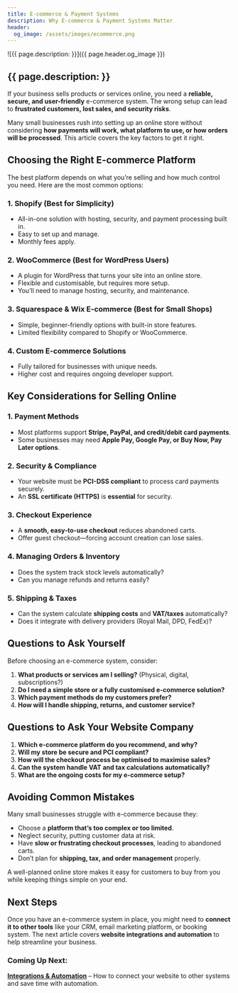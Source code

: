 ```yaml
---
title: E-commerce & Payment Systems
description: Why E-commerce & Payment Systems Matter
header:
  og_image: /assets/images/ecommerce.png
---
```


![{{ page.description: }}]({{ page.header.og_image }})

## {{ page.description: }}

If your business sells products or services online, you need a **reliable,
secure, and user-friendly** e-commerce system. The wrong setup can lead to
**frustrated customers, lost sales, and security risks**. 

Many small businesses rush into setting up an online store without
considering **how payments will work, what platform to use, or how orders
will be processed**. This article covers the key factors to get it right.

## Choosing the Right E-commerce Platform

The best platform depends on what you’re selling and how much control you
need. Here are the most common options:

### **1. Shopify (Best for Simplicity)**
- All-in-one solution with hosting, security, and payment processing built in.
- Easy to set up and manage.
- Monthly fees apply.

### **2. WooCommerce (Best for WordPress Users)**
- A plugin for WordPress that turns your site into an online store.
- Flexible and customisable, but requires more setup.
- You’ll need to manage hosting, security, and maintenance.

### **3. Squarespace & Wix E-commerce (Best for Small Shops)**
- Simple, beginner-friendly options with built-in store features.
- Limited flexibility compared to Shopify or WooCommerce.

### **4. Custom E-commerce Solutions**
- Fully tailored for businesses with unique needs.
- Higher cost and requires ongoing developer support.

## Key Considerations for Selling Online

### **1. Payment Methods**
- Most platforms support **Stripe, PayPal, and credit/debit card payments**.
- Some businesses may need **Apple Pay, Google Pay, or Buy Now, Pay Later options**.

### **2. Security & Compliance**
- Your website must be **PCI-DSS compliant** to process card payments securely.
- An **SSL certificate (HTTPS)** is **essential** for security.

### **3. Checkout Experience**
- A **smooth, easy-to-use checkout** reduces abandoned carts.
- Offer guest checkout—forcing account creation can lose sales.

### **4. Managing Orders & Inventory**
- Does the system track stock levels automatically?
- Can you manage refunds and returns easily?

### **5. Shipping & Taxes**
- Can the system calculate **shipping costs** and **VAT/taxes** automatically?
- Does it integrate with delivery providers (Royal Mail, DPD, FedEx)?

## Questions to Ask Yourself

Before choosing an e-commerce system, consider:

1. **What products or services am I selling?** (Physical, digital, subscriptions?)
2. **Do I need a simple store or a fully customised e-commerce solution?**
3. **Which payment methods do my customers prefer?**
4. **How will I handle shipping, returns, and customer service?**

## Questions to Ask Your Website Company

1. **Which e-commerce platform do you recommend, and why?**
2. **Will my store be secure and PCI compliant?**
3. **How will the checkout process be optimised to maximise sales?**
4. **Can the system handle VAT and tax calculations automatically?**
5. **What are the ongoing costs for my e-commerce setup?**

## Avoiding Common Mistakes

Many small businesses struggle with e-commerce because they:
- Choose a **platform that’s too complex or too limited**.
- Neglect security, putting customer data at risk.
- Have **slow or frustrating checkout processes**, leading to abandoned carts.
- Don’t plan for **shipping, tax, and order management** properly.

A well-planned online store makes it easy for customers to buy from you while
keeping things simple on your end.

## Next Steps

Once you have an e-commerce system in place, you might need to **connect it to
other tools** like your CRM, email marketing platform, or booking system. The
next article covers **website integrations and automation** to help
streamline your business.

### Coming Up Next:
**[Integrations & Automation](../integrations/)** – How to connect your website to other
systems and save time with automation.

